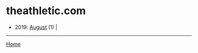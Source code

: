 # theathletic.com

  * 2019: 
      [August](./theathletic-com-2019-08.md) (1) | 

----

[Home](../)
